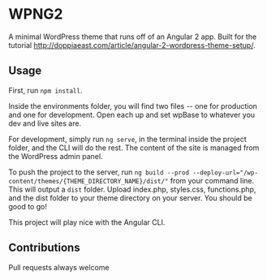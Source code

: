 # WPNG2

A minimal WordPress theme that runs off of an Angular 2 app. Built for the tutorial http://doppiaeast.com/article/angular-2-wordpress-theme-setup/.

## Usage

First, run `npm install`.

Inside the environments folder, you will find two files -- one for production and one for development. Open each up and set wpBase to whatever you dev and live sites are. 

For development, simply run `ng serve`, in the terminal inside the project folder, and the CLI will do the rest. The content of the site is managed from the WordPress admin panel.  

To push the project to the server, run `ng build --prod --deploy-url="/wp-content/themes/{THEME_DIRECTORY_NAME}/dist/"` from your command line. This will output a `dist` folder. Upload index.php, styles.css, functions.php, and the dist folder to your theme directory on your server. You should be good to go!

This project will play nice with the Angular CLI.

## Contributions

Pull requests always welcome